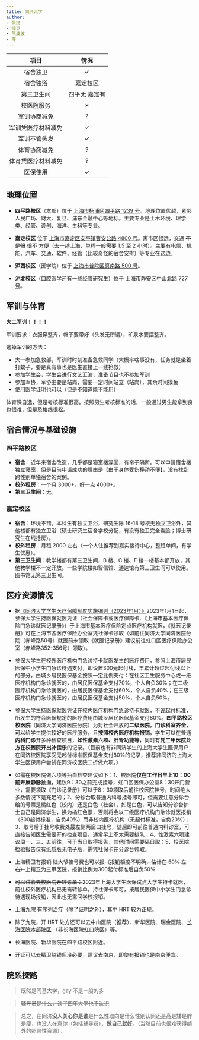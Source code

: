 ```yaml
---
title: 同济大学
author:
- 蛋挞
- 绿豆
- 气波波
- 等
---
```


|项目|情况|
|:---:|:---:|
|宿舍独卫|✓|
|宿舍独浴|嘉定校区|
|第三卫生间|四平无 嘉定有|
|校医院服务|✗|
|军训协商减免|?|
|军训凭医疗材料减免|✓|
|军训不管头发|✓|
|体育协商减免|?|
|体育凭医疗材料减免|?|
|医保使用|✓|

## 地理位置

- **四平路校区**（本部）位于 [上海市杨浦区四平路 1239 号](https://amap.com/place/B00155K8FL)。地理位置优越，紧邻人民广场、财大、复旦、浦东金融中心等地标。主要专业是土木环境、理学类、经管、设创、海洋、生科等专业。

- **嘉定校区** 位于 [上海市嘉定区安亭镇曹安公路 4800 号](https://amap.com/place/B00155HU50)。离市区很远，交通 ~~不是很~~ 很不 方便（去一趟上海，单程一般需要 1.5 至 2 小时）。主要有电信、机能、汽车、交通、软件、经管（比较奇怪的宿舍安排）等专业在这边。

- **沪西校区**（医学院）位于 [上海市普陀区真南路 500 号](https://amap.com/place/B00155QBTK)。

- **沪北校区**（口腔医学还有一些经管研究生）位于 [上海市静安区中山北路 727 号](https://amap.com/place/B00155BIO1)。

## 军训与体育

**大二军训！！！！**

军训要求：衣服穿整齐，帽子要带好（头发无所谓），矿泉水要摆整齐。

逃掉军训的方法：

- 大一参加急救部，军训时时刻准备急救同学（大概率啥事没有，任务就是坐着打蚊子，要是真有事也是医生直接上一线抢救）
- 参加学生会，学生会进行文艺汇演，准备节目也不参加军训
- 参加军协，军协主要是站岗，需要一定时间站立（站岗），其余时间摸鱼
- 使用医学证明也可以（但是不知道能不能用）

体育课自选，但是考核标准很高。按照男生考核标准的话，一般通过男生能拿到良也很难，但是及格线很松。

## 宿舍情况与基础设施

### 四平路校区

- **宿舍**：近年来宿舍改造，几乎都是寝室楼澡堂，有帘子隔断。可以申请宿舍楼独立寝室，但是目前申请成功的理由是【由于身体受伤移动不便】，没有找到跨性别单独宿舍的案例。
- **校外租房**：一个月 3000+，好一点 4000+。
- **第三卫生间**：无。

### 嘉定校区

- **宿舍**：环境不错。本科生有独立卫浴，研究生除 16-18 号楼无独立卫浴外，其他楼都有独立卫浴（硕士研究生宿舍学校分配，有没有独卫完全看脸；博士研究生在线抢房）。
- **校外租房**：月租 2000 左右（一个人住推荐到嘉实接待中心，整租单间，有学生优惠）。
- **第三卫生间**：教学楼都有第三卫生间，B 楼、C 楼、F 楼一楼基本都开放，其他教学楼不一定开放。一些学院楼如智信馆、通达馆有第三卫生间可以使用。图书馆无第三卫生间。

## 医疗资源情况

- 据[《同济大学学生医疗保障制度实施细则（2023年1月）》](https://shtjh.tongji.edu.cn/info/1036/3124.htm )2023年1月1日起，参保大学生持医保就医凭证（社会保障卡或医疗保障卡、《上海市基本医疗保险门急诊就医记录册》）于上海市基本医疗保险定点医疗机构就医，《就医记录册》可在上海市各医疗保险办公室凭社保卡领取（如前往同济大学同济医院分院（赤峰路50号）就医前未领取《就医记录册》建议前往虹口区医疗保险办公室（赤峰路352-356号）领取）。
- 参保大学生在校外医疗机构门急诊持卡就医发生的医疗费用，参照上海市居民医保中小学生门急诊待遇支付，即设置300元起付线，年累计超过起付线以上的部分，由城乡居民医保基金按照一定比例支付：在社区卫生服务中心或一级医疗机构门急诊就医的，由居民医保基金支付70%，个人自负30%；在二级医疗机构门急诊就医的，由居民医保基金支付60%，个人自负40%；在三级医疗机构门急诊就医的，由居民医保基金支付50%，个人自负50%。
- 参保大学生持医保就医凭证在校内医疗机构门急诊持卡就医，不设起付标准，所发生的符合医保规定的医疗费用由城乡居民医保基金支付80%。**四平路校区校医院**（同济大学同济医院分院）为对社会开放的**二级医院**，**门诊科室齐全**，可以给学生提供较好的医疗服务，且**按照校内医疗机构报销**，学生可以在普通**内科门诊**开多种检查项目，**如性激素六项、肝肾功能等**，同时有**凭三甲医院处方在校医院开出补佳乐**的记录。（目前也有非同济学生的上海大学生医保用户在同济校医院享受无起付标准医保基金支付80%的记录，推荐非同济的上海大学生医保用户尝试在同济校医院二折做六项。）
- 如需在校医院做六项等抽血检查建议如下：1、校医院**仅在工作日早上10：00前开展静脉抽血**，建议9：30之前完成挂号，虹口区医保办公室8：30开门营业，需要领取《门诊记录册》可以于8：30领取后前往校医院挂号，时间绝大多数情况下是充足的；2、分诊台取普通内科号挂号即可，但需要注意分诊台给的号票是橘红色（校内）还是白色（社会），如是白色，可以告知分诊台护士自己是同济学生，换为橘红色票，否则将会以二级医疗机构门急诊就医报销（300起付标准，自负40%）而非校内医疗机构（无起付标准，自负20%）；3、取号后于挂号收费处最左侧两窗口挂号，随后即可前往普通内科诊室，可直接告知医生需要开的检查项目，通常早上不太需要排队；4、性激素六项建议周一、三、五前往，可于当日取得报告，其他时间需要隔日取；5、校医院检验报告仅有纸质版无电子版，需凭社保卡在分诊台领取。
- 上海精卫有报销 陆大爷挂号费也可以报~~（报销额度不明确，估计在 50% 左右）~~上精卫为三甲医院，报销比例为300起付标准后自负50%
- ~~可以试着去校医院开转诊单：~~2023年上海大学生医保试点大学生持卡就医，前往校外医疗机构已无需转诊单，持社保卡即可，按居民医保中小学生门急诊待遇现场报销，因此也无需回学校报销。
- [上海九院](https://mtf.wiki/zh-cn/docs/hrt/sh9/) 有序列治疗（除了证明之外），其中 HRT 较为正规。
- 除了九院，开 HRT 处方还可以去中山医院（推荐）、新华医院、瑞金医院、[长海医院本部院区](https://amap.com/place/B0FFKP410J) （非长海医院虹口院区）等。
- 长海医院、新华医院在四平路校区附近。

- 开证可以去精卫烧钱但没必要，建议去南京，即使有报销也是南京便宜。

## 院系探路

> ~~既然是同基大学，gay 不是一般的多~~

> ~~辅导员是什么，读了四年大学也不认识~~

> 总之，在同济**没人关心你是谁**是什么性取向是什么性别认同还是高是矮是胖是瘦，也没人在意你（包括辅导员），**做自己就好**。（当然目前也很难获得额外的照顾性资源）。
